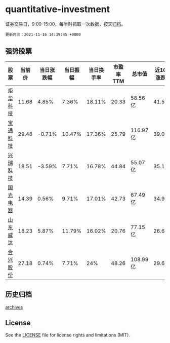 # quantitative-investment

证券交易日，9:00-15:00，每半时抓取一次数据，按天[归档](archives)。

`更新时间：2021-11-16 14:39:45 +0800`

## 强势股票

|股票|当前价|当日涨跌幅|当日振幅|当日换手率|市盈率TTM|总市值|近10日涨跌幅|
|----|----|----|----|----|----|----|----|
|[炬华科技](https://xueqiu.com/S/SZ300360)|11.68|4.85%|7.36%|18.11%|20.33|58.56亿|41.58%|
|[宝通科技](https://xueqiu.com/S/SZ300031)|29.48|-0.71%|10.47%|17.36%|25.79|116.97亿|39.06%|
|[兴瑞科技](https://xueqiu.com/S/SZ002937)|18.51|-3.59%|7.71%|16.78%|44.84|55.07亿|35.11%|
|[国光电器](https://xueqiu.com/S/SZ002045)|14.39|0.56%|9.71%|17.01%|42.73|67.49亿|34.99%|
|[山东威达](https://xueqiu.com/S/SZ002026)|18.23|5.87%|11.79%|16.02%|20.76|77.15亿|26.6%|
|[合兴股份](https://xueqiu.com/S/SH605005)|27.18|0.74%|7.71%|24%|48.26|108.99亿|29.61%|

## 历史归档

[archives](archives)

## License

See the [LICENSE](LICENSE) file for license rights and limitations (MIT).